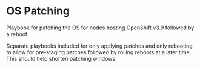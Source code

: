 # OS Patching

Playbook for patching the OS for nodes hosting OpenShift v3.9 followed by a reboot.

Separate playbooks included for only applying patches and only rebooting to allow for
pre-staging patches followed by rolling reboots at a later time. This should help shorten
patching windows.
